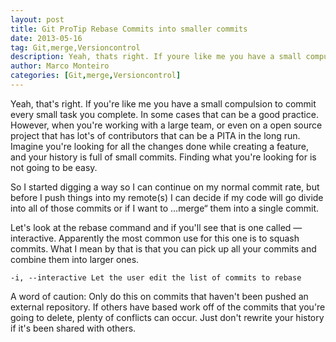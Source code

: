 ```yaml
---
layout: post
title: Git ProTip Rebase Commits into smaller commits
date: 2013-05-16
tag: Git,merge,Versioncontrol
description: Yeah, thats right. If youre like me you have a small compulsion to commit every small task you complete
author: Marco Monteiro
categories: [Git,merge,Versioncontrol]
---
```


Yeah, that's right. If you're like me you have a small compulsion to commit every small task you complete. In some cases that can be a good practice. However, when you're working with a large team, or even on a open source project that has lot's of contributors that can be a PITA in the long run. Imagine you're looking for all the changes done while creating a feature, and your history is full of small commits. Finding what you're looking for is not going to be easy.

<!--more-->

So I started digging a way so I can continue on my normal commit rate, but before I push things into my remote(s) I can decide if my code will go divide into all of those commits or if I want to ...merge“ them into a single commit.

Let's look at the rebase command and if you'll see that is one called —interactive. Apparently the most common use for this one is to squash commits. What I mean by that is that you can pick up all your commits and combine them into larger ones.

	-i, --interactive Let the user edit the list of commits to rebase

A word of caution: Only do this on commits that haven't been pushed an external repository. If others have based work off of the commits that you're going to delete, plenty of conflicts can occur. Just don't rewrite your history if it's been shared with others.